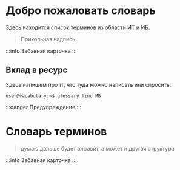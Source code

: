 # Добро пожаловать словарь
Здесь находится список терминов из области ИТ и ИБ.
> Прикольная надпись

:::info
Забавная карточка
:::

## Вклад в ресурс
Здесь напишем про тг, что туда можно написать или спросить.
```
user@vacabulary:~$ glossary find ИБ
````
:::danger
Предупреждение
:::
# Словарь терминов
> думаю дальше будет алфавит, а может и другая структура

:::info
Забавная карточка
:::
